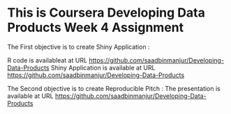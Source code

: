 # This is Coursera Developing Data Products Week 4 Assignment

The First objective is to create Shiny Application :

R code is availableat at URL https://github.com/saadbinmanjur/Developing-Data-Products
Shiny Application is available at URL https://github.com/saadbinmanjur/Developing-Data-Products

The Second objective is to create Reproducible Pitch :
The presentation is available at URL https://github.com/saadbinmanjur/Developing-Data-Products
